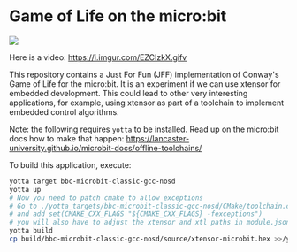 # Game of Life on the micro:bit

![](https://i.imgur.com/EZCIzkX.gif)

Here is a video: https://i.imgur.com/EZCIzkX.gifv

This repository contains a Just For Fun (JFF) implementation of Conway's Game of Life for the micro:bit.
It is an experiment if we can use xtensor for embedded development. This could lead to other very 
interesting applications, for example, using xtensor as part of a toolchain to implement embedded control
algorithms.

Note: the following requires `yotta` to be installed. Read up on the micro:bit docs how to make that happen: https://lancaster-university.github.io/microbit-docs/offline-toolchains/

To build this application, execute:

```bash
yotta target bbc-microbit-classic-gcc-nosd
yotta up
# Now you need to patch cmake to allow exceptions
# Go to ./yotta_targets/bbc-microbit-classic-gcc-nosd/CMake/toolchain.cmake
# and add set(CMAKE_CXX_FLAGS "${CMAKE_CXX_FLAGS} -fexceptions")
# you will also have to adjust the xtensor and xtl paths in module.json at extraIncludes
yotta build
cp build/bbc-microbit-classic-gcc-nosd/source/xtensor-microbit.hex >>/your/microbit/folder/<<
``` 
